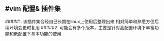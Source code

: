 #vim 配置& 插件集
------
#####1. 该插件集合经自己长期在linux上使用后整理出来,相对简单和熟悉方便后续环境变更时复用
#####2. 可能会有多个版本，主要是针对高配置环境下丰富功能和低配置下基本功能的使用



